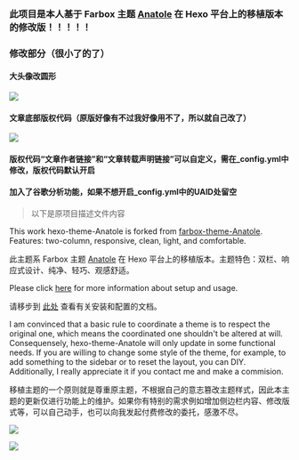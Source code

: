 ### 此项目是本人基于 Farbox 主题 [Anatole](https://github.com/hi-caicai/farbox-theme-Anatole) 在 Hexo 平台上的移植版本的修改版！！！！！

### 修改部分（很小了的了）

#### 大头像改圆形

![](https://i.loli.net/2020/04/25/diAj6qlgU3Qpkm5.png)

#### 文章底部版权代码（原版好像有不过我好像用不了，所以就自己改了）

![](https://i.loli.net/2020/04/25/7A4CMoeDdbin6zX.png)

#### 版权代码“文章作者链接”和“文章转载声明链接”可以自定义，需在_config.yml中修改，版权代码默认开启

#### 加入了谷歌分析功能，如果不想开启_config.yml中的UAID处留空

> 以下是原项目描述文件内容

This work hexo-theme-Anatole is forked from [farbox-theme-Anatole](https://github.com/hi-caicai/farbox-theme-Anatole). Features: two-column, responsive, clean, light, and comfortable.

此主题系 Farbox 主题 [Anatole](https://github.com/hi-caicai/farbox-theme-Anatole) 在 Hexo 平台上的移植版本。主题特色：双栏、响应式设计、纯净、轻巧、观感舒适。

Please click [here](https://github.com/Ben02/hexo-theme-Anatole/wiki) for more information about setup and usage.

请移步到 [此处](https://github.com/Ben02/hexo-theme-Anatole/wiki) 查看有关安装和配置的文档。

I am convinced that a basic rule to coordinate a theme is to respect the original one, which means the coordinated one shouldn't be altered at will. Consequensely, hexo-theme-Anatole will only update in some functional needs. If you are willing to change some style of the theme, for example, to add something to the sidebar or to reset the layout, you can DIY. Additionally, I really appreciate it if you contact me and make a commision.

移植主题的一个原则就是尊重原主题，不根据自己的意志篡改主题样式，因此本主题的更新仅进行功能上的维护。如果你有特别的需求例如增加侧边栏内容、修改版式等，可以自己动手，也可以向我发起付费修改的委托，感激不尽。

![](http://labcdn.qiniudn.com/anatole/QQ%E6%88%AA%E5%9B%BE20170113193419.png)

![](http://labcdn.qiniudn.com/anatole/QQ%E6%88%AA%E5%9B%BE20170114145625.png)
